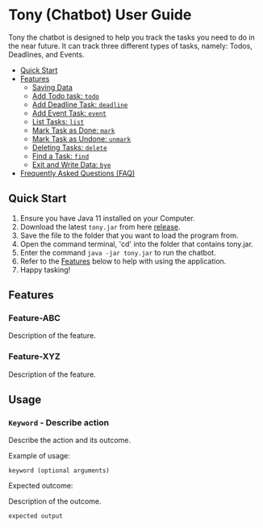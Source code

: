 # Tony (Chatbot) User Guide
Tony the chatbot is designed to help you track the tasks you need to do in the near future.
It can track three different types of tasks, namely: Todos, Deadlines, and Events.

* [Quick Start](#quick-start)
* [Features](#features)
  - [Saving Data](#saving-data)
  - [Add Todo task: `todo`](#add-todo-task-todo)
  - [Add Deadline Task: `deadline`](#add-deadline-task-deadline)
  - [Add Event Task: `event`](#add-event-task-event)
  - [List Tasks: `list`](#list-tasks-list)
  - [Mark Task as Done: `mark`](#mark-task-as-done-mark)
  - [Mark Task as Undone: `unmark`](#mark-task-as-undone-unmark)
  - [Deleting Tasks: `delete`](#deleting-tasks-delete)
  - [Find a Task: `find`](#find-a-task-find)
  - [Exit and Write Data: `bye`](#exit-and-write-data-bye)
* [Frequently Asked Questions (FAQ)](#faq)

## Quick Start
1. Ensure you have Java 11 installed on your Computer.
2. Download the latest `tony.jar` from here [release](linkkk).
3. Save the file to the folder that you want to load the program from.
4. Open the command terminal, 'cd' into the folder that contains tony.jar.
5. Enter the command `java -jar tony.jar` to run the chatbot.
6. Refer to the [Features](#features) below to help with using the application.
7. Happy tasking!

## Features

### Feature-ABC

Description of the feature.

### Feature-XYZ

Description of the feature.

## Usage

### `Keyword` - Describe action

Describe the action and its outcome.

Example of usage:

`keyword (optional arguments)`

Expected outcome:

Description of the outcome.

```
expected output
```
